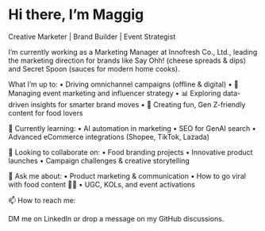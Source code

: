 # Hi there, I’m Maggig
Creative Marketer | Brand Builder | Event Strategist 

I’m currently working as a Marketing Manager at Innofresh Co., Ltd., leading the marketing direction for brands like Say Ohh! (cheese spreads & dips) and Secret Spoon (sauces for modern home cooks).

What I’m up to:
	•	Driving omnichannel campaigns (offline & digital)
	•	📣 Managing event marketing and influencer strategy
	•	📊 Exploring data-driven insights for smarter brand moves
	•	🎨 Creating fun, Gen Z-friendly content for food lovers

🌱 Currently learning:
	•	AI automation in marketing
	•	SEO for GenAI search
	•	Advanced eCommerce integrations (Shopee, TikTok, Lazada)

🤝 Looking to collaborate on:
	•	Food branding projects
	•	Innovative product launches
	•	Campaign challenges & creative storytelling

💬 Ask me about:
	•	Product marketing & communication
	•	How to go viral with food content 🍞🧀
	•	UGC, KOLs, and event activations

📫 How to reach me:

DM me on LinkedIn or drop a message on my GitHub discussions.
